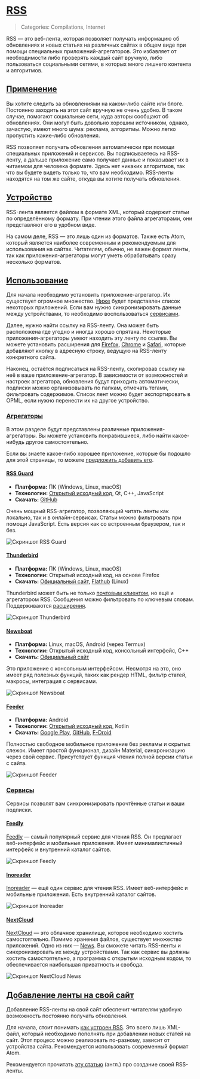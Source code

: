 # [RSS](#rss)
> Categories: Compilations, Internet

RSS — это веб-лента, которая позволяет получать информацию об обновлениях и
новых статьях на различных сайтах в общем виде при помощи специальных
приложений-агрегаторов. Это избавляет от необходимости либо проверять каждый
сайт вручную, либо пользоваться социальными сетями, в которых много лишнего
контента и алгоритмов.

## [Применение](#utilization)

Вы хотите следить за обновлениями на каком-либо сайте или блоге. Постоянно
заходить на этот сайт вручную не очень удобно. В таком случае, помогают
социальные сети, куда авторы сообщают об обновлениях. Они могут быть довольно
хорошим источником, однако, зачастую, имеют много шума: реклама, алгоритмы.
Можно легко пропустить какие-либо обновления.

RSS позволяет получать обновления автоматически при помощи специальных
приложений и сервисов. Вы подписываетесь на RSS-ленту, а дальше приложение само
получает данные и показывает их в читаемом для человека формате. Здесь нет
никаких алгоритмов, так что вы будете видеть только то, что вам необходимо.
RSS-ленты находятся на том же сайте, откуда вы хотите получать обновления.

## [Устройство](#how-it-works)

RSS-лента является файлом в формате XML, который содержит статьи по
определённому формату. При чтении этого файла агрегаторами, они представляют
его в удобном виде.

На самом деле, RSS — это лишь один из форматов. Также есть Atom, который
является наиболее современным и рекомендуемым для использования на сайтах.
Читателям, обычно, не важен формат ленты, так как приложения-агрегаторы могут
уметь обрабатывать сразу несколько форматов.

## [Использование](#usage)

Для начала необходимо установить приложение-агрегатор. Их существует огромное
множество. [Ниже](#Агрегаторы) будет представлен список некоторых приложений.
Если вам нужно синхронизировать данные между устройствами, то необходимо
воспользоваться [сервисами](#Сервисы).

Далее, нужно найти ссылку на RSS-ленту. Она может быть расположена где угодно
и иногда хорошо спрятана. Некоторые приложения-агрегаторы умеют находить эту
ленту по ссылке. Вы можете установить расширения для
[Firefox](https://addons.mozilla.org/firefox/addon/awesome-rss),
[Chrome](https://chrome.google.com/webstore/detail/rss-subscription-extensio/nlbjncdgjeocebhnmkbbbdekmmmcbfjd)
и [Safari](https://apps.apple.com/us/app/rss-button-for-safari/id1437501942?mt=12),
которые добавляют кнопку в адресную строку, ведущую на RSS-ленту конкретного
сайта.

Наконец, остаётся подписаться на RSS-ленту, скопировав ссылку на неё в ваше
приложение-агрегатор. В зависимости от возможностей и настроек агрегатора,
обновления будут приходить автоматически, подписки можно организовывать по
папкам, отмечать тегами, фильтровать содержимое. Список лент можно будет
экспортировать в OPML, если нужно перенести их на другое устройство.

### [Агрегаторы](#agregators)

В этом разделе будут представлены различные приложения-агрегаторы. Вы можете
установить понравившиеся, либо найти какое-нибудь другое самостоятельно.

Если вы знаете какое-либо хорошее приложение, которые бы подошло для этой
страницы, то можете [предложить добавить
его](https://github.com/KoolTechTricks/website).

#### [RSS Guard](#rss-guard)

- **Платформа:** ПК (Windows, Linux, macOS)
- **Технологии:** [Открытый исходный
код](https://github.com/martinrotter/rssguard), Qt, C++, JavaScript
- **Скачать:** [GitHub](https://github.com/martinrotter/rssguard/releases)

Очень мощный RSS-агрегатор, позволяющий читать ленты как локально, так и в
онлайн-сервисах. Статьи можно фильтровать при помощи JavaScript. Есть версия
как со встроенным браузером, так и без.

![Скриншот RSS Guard](/media/rss_guard.jpg)

#### [Thunderbird](#thunderbird)

- **Платформа:** ПК (Windows, Linux, macOS)
- **Технологии:** Открытый исходный код, на основе Firefox
- **Скачать:** [Официальный сайт](https://www.thunderbird.net),
[Flathub](https://flathub.org/apps/org.mozilla.Thunderbird) (Linux)

Thunderbird может быть не только [почтовым
клиентом](/wiki/email.html#Thunderbird), но ещё и агрегатором RSS. Сообщения
можно фильтровать по ключевым словам. Поддерживаются
[расширения](https://addons.thunderbird.net).

![Скриншот Thunderbird](/media/rss_thunderbird.jpg)

#### [Newsboat](#newsboat)

- **Платформа:** Linux, macOS, Android (через Termux)
- **Технологии:** Открытый исходный код, консольный интерфейс, C++
- **Скачать:** [Официальный сайт](https://newsboat.org)

Это приложение с консольным интерфейсом. Несмотря на это, оно имеет ряд
полезных функций, таких как рендер HTML, фильтр статей, макросы,
интеграция с сервисами.

![Скриншот Newsboat](/media/rss_newsboat.jpg)

#### [Feeder](#feeder)

- **Платформа:** Android
- **Технологии:** [Открытый исходный код](https://github.com/spacecowboy/Feeder/releases),
Kotlin
- **Скачать:** [Google Play](https://play.google.com/store/apps/details?id=com.nononsenseapps.feeder.play),
[GitHub](https://github.com/spacecowboy/Feeder/releases),
[F-Droid](https://f-droid.org/repository/browse/?fdid=com.nononsenseapps.feeder)

Полностью свободное мобильное приложение без рекламы и скрытых слежок. Имеет
простой функционал, дизайн Material, синхронизацию через свой сервис.
Присутствует функция чтения полной версии статьи с сайта.

![Скриншот Feeder](/media/rss_feeder.jpg)

### [Сервисы](#online-services)

Сервисы позволят вам синхронизировать прочтённые статьи и ваши подписки.

#### [Feedly](#feedly)

[Feedly](https://feedly.com) — самый популярный сервис для чтения RSS. Он
предлагает веб-интерфейс и мобильные приложения. Имеет минималистичный
интерфейс и внутренний каталог сайтов.

![Скриншот Feedly](/media/rss_feedly.jpg)

#### [Inoreader](#inoreader)

[Inoreader](https://www.inoreader.com) — ещё один сервис для чтения RSS. Имеет
веб-интерфейс и мобильные приложения. Есть внутренний каталог сайтов.

![Скриншот Inoreader](/media/rss_inoreader.jpg)

#### [NextCloud](#nextcloud)

[NextCloud](https://nextcloud.com) — это облачное хранилище, которое необходимо
хостить самостоятельно. Помимо хранения файлов, существует множество приложений.
Одно из них — [News](https://apps.nextcloud.com/apps/news). Вы сможете
читать RSS-ленты и синхронизировать их между устройствами. Так как сервис вы
должны хостить самостоятельно, а программа с открытым исходным кодом, то
обеспечивается наибольшая приватность и свобода.

![Скриншот NextCloud News](/media/rss_nextcloud.jpg)

## [Добавление ленты на свой сайт](#adding-to-your-site)

Добавление RSS-ленты на свой сайт обеспечит читателям удобную возможность
постоянно получать обновления.

Для начала, стоит понимать [как устроен RSS](#how-it-works). Это всего лишь
XML-файл, который необходимо пополнять при добавлении новых статей на сайт.
Этот процесс можно реализовать по-разному, зависит от устройства сайта.
Рекомендуется использовать современный формат Atom.

Рекомендуется прочитать [эту
статью](https://kevincox.ca/2022/05/06/rss-feed-best-practices) (англ.) про
создание своей RSS-ленты.
